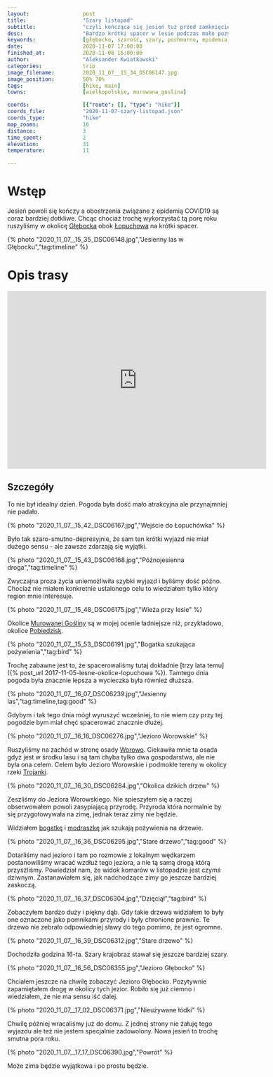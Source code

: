 ```yaml
---
layout:                 post
title:                  "Szary listopad"
subtitle:               "czyli kończąca się jesień tuż przed zamknięciem kraju"
desc:                   "Bardzo krótki spacer w lesie podczas mało pozytywnej pogody oraz sytuacji w kraju."
keywords:               [głębocko, szarość, szary, pochmurno, epidemia, las]
date:                   2020-11-07 17:00:00
finished_at:            2020-11-08 16:00:00
author:                 "Aleksander Kwiatkowski"
categories:             trip
image_filename:         2020_11_07__15_34_DSC06147.jpg
image_position:         50% 70%
tags:                   [hike, main]
towns:                  [wielkopolskie, murowana_goslina]

coords:                 [{"route": [], "type": "hike"}]
coords_file:            "2020-11-07-szary-listopad.json"
coords_type:            "hike"
map_zooms:              16
distance:               3
time_spent:             2
elevation:              31
temperature:            11

---
```



[wiki-worowo]: https://pl.wikipedia.org/wiki/Worowo_(wojew%C3%B3dztwo_wielkopolskie)
[wiki-trojanka-rzeka]: https://pl.wikipedia.org/wiki/Trojanka_(rzeka)
[wiki-bogatka]: https://pl.wikipedia.org/wiki/Bogatka_zwyczajna
[wiki-modraszka]: https://pl.wikipedia.org/wiki/Modraszka_zwyczajna
[wiki-glebocko]: https://pl.wikipedia.org/wiki/G%C5%82%C4%99bocko_(wojew%C3%B3dztwo_wielkopolskie)
[wiki-lopuchowo]: https://pl.wikipedia.org/wiki/%C5%81opuchowo_(wojew%C3%B3dztwo_wielkopolskie)
[wiki-murowana-goslina]: https://pl.wikipedia.org/wiki/Murowana_Go%C5%9Blina
[wiki-pobiedziska]: https://pl.wikipedia.org/wiki/Pobiedziska


# Wstęp

Jesień powoli się kończy a obostrzenia związane z epidemią COVID19 są coraz bardziej dotkliwe.
Chcąc chociaż trochę wykorzystać tą porę roku ruszyliśmy w okolicę
[Głębocka][wiki-glebocko] obok [Łopuchowa][wiki-lopuchowo] na krótki spacer.

{% photo "2020_11_07__15_35_DSC06148.jpg","Jesienny las w Głębocku","tag:timeline" %}

# Opis trasy

<iframe height='405' width='590' frameborder='0' allowtransparency='true' scrolling='no' src='https://www.strava.com/activities/4307067309/embed/86d01d5c2ce69363f7478099c67bc9b2fd1e48af'></iframe>

## Szczegóły

To nie był idealny dzień. Pogoda była dość mało atrakcyjna ale przynajmniej nie padało.

{% photo "2020_11_07__15_42_DSC06167.jpg","Wejście do Łopuchówka" %}

Było tak szaro-smutno-depresyjnie, że sam ten krótki wyjazd nie miał
dużego sensu - ale zawsze zdarzają się wyjątki.

{% photo "2020_11_07__15_43_DSC06168.jpg","Późnojesienna droga","tag:timeline" %}

Zwyczajna proza życia uniemożliwiła szybki wyjazd i byliśmy dość późno.
Chociaż nie miałem konkretnie ustalonego celu to wiedziałem tylko który
region mnie interesuje.

{% photo "2020_11_07__15_48_DSC06175.jpg","Wieża przy lesie" %}

Okolice [Murowanej Gośliny][wiki-murowana-goslina] są w mojej ocenie ładniejsze
niż, przykładowo, okolice [Pobiedzisk][wiki-pobiedziska].

{% photo "2020_11_07__15_53_DSC06191.jpg","Bogatka szukająca pożywienia","tag:bird" %}

Trochę zabawne jest to, że spacerowaliśmy tutaj dokładnie
[trzy lata temu]({% post_url 2017-11-05-lesne-okolice-lopuchowa %}).
Tamtego dnia pogoda była znacznie lepsza a wycieczka była również dłuższa.

{% photo "2020_11_07__16_07_DSC06239.jpg","Jesienny las","tag:timeline,tag:good" %}

Gdybym i tak tego dnia mógł wyruszyć wcześniej, to nie wiem czy przy tej pogodzie
bym miał chęć spacerować znacznie dłużej.

{% photo "2020_11_07__16_16_DSC06276.jpg","Jezioro Worowskie" %}

Ruszyliśmy na zachód w stronę osady [Worowo][wiki-worowo]. Ciekawiła mnie ta osada
gdyż jest w środku lasu i są tam chyba tylko dwa gospodarstwa, ale nie była ona
celem. Celem było Jezioro Worowskie i podmokłe tereny w okolicy
rzeki [Trojanki][wiki-trojanka-rzeka].

{% photo "2020_11_07__16_30_DSC06284.jpg","Okolica dzikich drzew" %}

Zeszliśmy do Jeziora Worowskiego. Nie spieszyłem się
a raczej obserwowałem powoli zasypiającą przyrodę. Przyroda która normalnie by
się przygotowywała na zimę, jednak teraz zimy nie będzie.

Widziałem [bogatkę][wiki-bogatka] i
[modraszkę][wiki-modraszka] jak szukają pożywienia na drzewie.

{% photo "2020_11_07__16_36_DSC06295.jpg","Stare drzewo","tag:good" %}

Dotarliśmy nad jezioro i tam po rozmowie z lokalnym wędkarzem postanowiliśmy wracać
wzdłuż tego jeziora, a nie tą samą drogą którą przyszliśmy. Powiedział nam, że widok
komarów w listopadzie jest czymś dziwnym. Zastanawiałem się, jak nadchodzące zimy
go jeszcze bardziej zaskoczą.

{% photo "2020_11_07__16_37_DSC06304.jpg","Dzięciął","tag:bird" %}

Zobaczyłem bardzo duży i piękny dąb. Gdy takie drzewa widziałem
to były one oznaczone jako pomnikami przyrody i były chronione prawnie.
Te drzewo nie zebrało odpowiedniej sławy do tego pomimo, że jest ogromne.

{% photo "2020_11_07__16_39_DSC06312.jpg","Stare drzewo" %}

Dochodziła godzina 16-ta. Szary krajobraz stawał się jeszcze bardziej szary.

{% photo "2020_11_07__16_56_DSC06355.jpg","Jezioro Głębocko" %}

Chciałem jeszcze na chwilę zobaczyć Jezioro Głębocko. Pozytywnie zapamiętałem
drogę w okolicy tych jezior. Robiło się już ciemno i wiedziałem, że nie
ma sensu iść dalej.

{% photo "2020_11_07__17_02_DSC06371.jpg","Nieużywane łódki" %}

Chwilę później wracaliśmy już do domu. Z jednej strony nie żałuję tego wyjazdu
ale też nie jestem specjalnie  zadowolony. Nowa jesień to trochę smutna pora roku.

{% photo "2020_11_07__17_17_DSC06390.jpg","Powrót" %}

Może zima będzie wyjątkowa i po prostu będzie.
